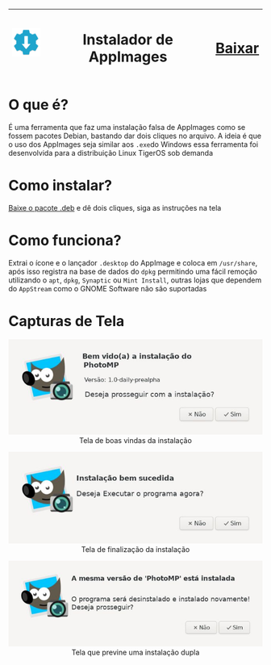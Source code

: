 





<table class="tg">
<thead>
  <tr>
    <th class="tg-0lax"><img src="src/appimage.png"></img></th>
    <th class="tg-0lax"><h1>Instalador de AppImages</h1></th>
    <th class="tg-0lax"><h1><a href="https://github.com/sudo-give-me-coffee/Instalador-de-AppImages/releases/download/download/appimage-installer.deb">Baixar</a></h1></th>
  </tr>
</thead>
</table>

# O que é?

É uma ferramenta que faz uma instalação falsa de AppImages como se fossem pacotes Debian, bastando dar dois cliques no arquivo. A ideia é que o uso dos AppImages seja similar aos `.exe`do Windows essa ferramenta foi desenvolvida para a distribuição Linux TigerOS sob demanda

# Como instalar?

<a href="https://github.com/sudo-give-me-coffee/AppImage-as-DEB/releases/download/download/appimage-installer.deb">Baixe o pacote .deb</a> e dê dois cliques, siga as instruções na tela

# Como funciona?

Extrai o ícone e o lançador `.desktop` do AppImage e coloca em `/usr/share`, após isso registra na base de dados do `dpkg` permitindo uma fácil remoção utilizando o `apt`, `dpkg`, `Synaptic` ou `Mint Install`, outras lojas que dependem do `AppStream` como o GNOME Software não são suportadas

# Capturas de Tela

<p align=center>
<img src=screenshots/screen02.jpg/></br>
  Tela de boas vindas da instalação
  </p>

<p align=center>
<img src=screenshots/screen03.jpg/></br>
  Tela de finalização da instalação
  </p>

<p align=center>
<img src=screenshots/screen01.jpg/></br>
  Tela que previne uma instalação dupla
  </p>



